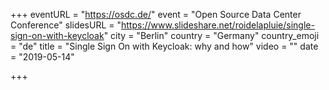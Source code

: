 +++
eventURL = "https://osdc.de/"
event = "Open Source Data Center Conference"
slidesURL = "https://www.slideshare.net/roidelapluie/single-sign-on-with-keycloak"
city = "Berlin"
country = "Germany"
country_emoji = "de"
title = "Single Sign On with Keycloak: why and how"
video = ""
date = "2019-05-14"

+++


